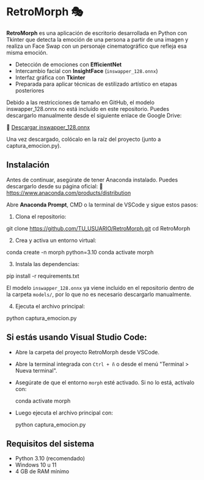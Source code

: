 # RetroMorph 🎭

**RetroMorph** es una aplicación de escritorio desarrollada en Python con Tkinter que detecta la emoción de una persona a partir de una imagen y realiza un Face Swap con un personaje cinematográfico que refleja esa misma emoción.

-  Detección de emociones con **EfficientNet**
-  Intercambio facial con **InsightFace** (`inswapper_128.onnx`)
-  Interfaz gráfica con **Tkinter**
-  Preparada para aplicar técnicas de estilizado artístico en etapas posteriores

Debido a las restricciones de tamaño en GitHub, el modelo inswapper_128.onnx no está incluido en este repositorio.
Puedes descargarlo manualmente desde el siguiente enlace de Google Drive:

🔗 [Descargar inswapper_128.onnx](https://drive.google.com/file/d/1krOLgjW2tAPaqV-Bw4YALz0xT5zlb5HF/view)

Una vez descargado, colócalo en la raíz del proyecto (junto a captura_emocion.py).

## Instalación 

Antes de continuar, asegúrate de tener Anaconda instalado.
Puedes descargarlo desde su página oficial:
🔗 https://www.anaconda.com/products/distribution

Abre **Anaconda Prompt**, CMD o la terminal de VSCode y sigue estos pasos:

1. Clona el repositorio:

git clone https://github.com/TU_USUARIO/RetroMorph.git
cd RetroMorph

2. Crea y activa un entorno virtual:

conda create -n morph python=3.10
conda activate morph

3. Instala las dependencias:

pip install -r requirements.txt

El modelo `inswapper_128.onnx` ya viene incluido en el repositorio dentro de la carpeta `models/`, por lo que no es necesario descargarlo manualmente.

4. Ejecuta el archivo principal:

python captura_emocion.py


## Si estás usando Visual Studio Code:

- Abre la carpeta del proyecto RetroMorph desde VSCode.
- Abre la terminal integrada con `Ctrl + ñ` o desde el menú "Terminal > Nueva terminal".
- Asegúrate de que el entorno `morph` esté activado. Si no lo está, actívalo con:
  
  conda activate morph

- Luego ejecuta el archivo principal con:

  python captura_emocion.py


## Requisitos del sistema

- Python 3.10 (recomendado)
- Windows 10 u 11
- 4 GB de RAM mínimo








